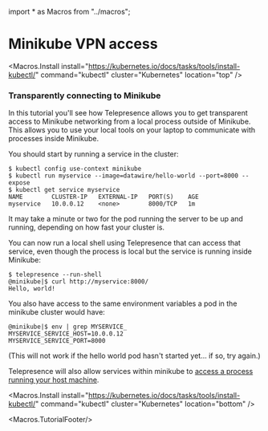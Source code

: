 import * as Macros from "../macros";

# Minikube VPN access

<Macros.Install
    install="https://kubernetes.io/docs/tasks/tools/install-kubectl/"
    command="kubectl"
    cluster="Kubernetes"
    location="top" />

### Transparently connecting to Minikube

In this tutorial you'll see how Telepresence allows you to get transparent access to Minikube networking from a local process outside of Minikube.
This allows you to use your local tools on your laptop to communicate with processes inside Minikube.

You should start by running a service in the cluster:

```console
$ kubectl config use-context minikube
$ kubectl run myservice --image=datawire/hello-world --port=8000 --expose
$ kubectl get service myservice
NAME        CLUSTER-IP   EXTERNAL-IP   PORT(S)    AGE
myservice   10.0.0.12    <none>        8000/TCP   1m
```

It may take a minute or two for the pod running the server to be up and running, depending on how fast your cluster is.

You can now run a local shell using Telepresence that can access that service, even though the process is local but the service is running inside Minikube:

```console
$ telepresence --run-shell
@minikube|$ curl http://myservice:8000/
Hello, world!
```

You also have access to the same environment variables a pod in the minikube cluster would have:

```console
@minikube|$ env | grep MYSERVICE_
MYSERVICE_SERVICE_HOST=10.0.0.12
MYSERVICE_SERVICE_PORT=8000
```

(This will not work if the hello world pod hasn't started yet... if so, try again.)

Telepresence will also allow services within minikube to [access a process running your host machine](kubernetes-rapid.html).

<Macros.Install
    install="https://kubernetes.io/docs/tasks/tools/install-kubectl/"
    command="kubectl"
    cluster="Kubernetes"
    location="bottom" />

<Macros.TutorialFooter/>
